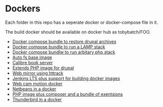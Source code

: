 # Dockers

Each folder in this repo has a seperate docker or docker-compose file in it.

The build docker should be available on docker hub as tobybatch/FOO.

 * [Docker compose bundle to restore drupal archives](compose-drupal)
 * [Docker compose bundle to run a LAMP stack](compose-lamp)
 * [Docker compose bundlw to run arbitary php stack](compose-php)
 * [Auto fs base image](tobybatch-autofs)
 * [Calibre book server](tobybatch-calibre)
 * [Extends PHP image for drupal](tobybatch-drupal)
 * [Web mirror using httrack](tobybatch-httrack)
 * [Jenkins LTS plus support for building docker images](tobybatch-jenkins-with-docker)
 * [Web cam motion docker](tobybatch-motion)
 * [Netbeans in a docker](tobybatch-netbeans)
 * [PHP imsge plus composer and a bundle of exentsions](tobybatch-php)
 * [Thunderbird in a docker](tobybatch-thunderbird)
